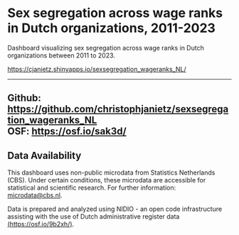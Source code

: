 # Sex segregation across wage ranks in Dutch organizations, 2011-2023
Dashboard visualizing sex segregation across wage ranks in Dutch organizations between 2011 to 2023.

https://cjanietz.shinyapps.io/sexsegregation_wageranks_NL/

-------------
Github: https://github.com/christophjanietz/sexsegregation_wageranks_NL \
OSF: https://osf.io/sak3d/
-------------

## Data Availability
This dashboard uses non-public microdata from Statistics Netherlands (CBS). Under certain conditions, these microdata are accessible for statistical and scientific research. For further information: microdata@cbs.nl.

Data is prepared and analyzed using NIDIO - an open code infrastructure assisting with the use of Dutch administrative register data [(https://osf.io/9b2xh/)](https://osf.io/9b2xh/).
